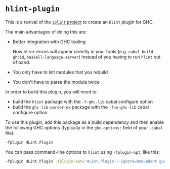 # `hlint-plugin`

This is a revival of the [`splint` project](https://github.com/tfausak/splint)
to create an `hlint` plugin for GHC.

The main advantages of doing this are:

- Better integration with GHC tooling

  Now `hlint` errors will appear directly in your tools (e.g. `cabal build`
  `ghcid`, `haskell-language-server`) instead of you having to run `hlint`
  out of band.

- You only have to lint modules that you rebuild

- You don't have to parse the module twice

In order to build this plugin, you will need to:

- build the `hlint` package with the `-f-ghc-lib` cabal configure option
- build the `ghc-lib-parser-ex` package with the `-fno-ghc-lib` cabal configure
  option

To use this plugin, add this package as a build dependency and then enable the
following GHC options (typically in the `ghc-options:` field of your `.cabal`
file):

```bash
-fplugin HLint.Plugin
```

You can pass command-line options to `hlint` using `-fplugin-opt`, like this:

```bash
-fplugin HLint.Plugin -fplugin-opt='HLint.Plugin:--ignore=Redundant guard'
```
